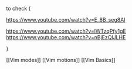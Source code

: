 



to check {

https://www.youtube.com/watch?v=E_8B_seg8AI

https://www.youtube.com/watch?v=lWTzqPfy1gE
https://www.youtube.com/watch?v=nBjEzQlJLHE

}


[[Vim modes]]
[[Vim motions]]
[[Vim Basics]]

